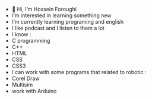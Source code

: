 - 👋 Hi, I’m Hossein Foroughi
- I’m interested in learning something new
- I’m currently learning programing and english
- I like podcast and I listen to them a lot
- I know :
-   C programming
-   C++
-   HTML
-   CSS
-   CSS3
- I can work with some programs that related to robotic :
-   Corel Draw
-   Multisim
-   work with Arduino
